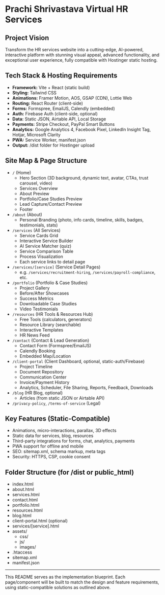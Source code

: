 # Prachi Shrivastava Virtual HR Services

## Project Vision
Transform the HR services website into a cutting-edge, AI-powered, interactive platform with stunning visual appeal, advanced functionality, and exceptional user experience, fully compatible with Hostinger static hosting.

## Tech Stack & Hosting Requirements
- **Framework:** Vite + React (static build)
- **Styling:** Tailwind CSS
- **Animations:** Framer Motion, AOS, GSAP (CDN), Lottie Web
- **Routing:** React Router (client-side)
- **Forms:** Formspree, EmailJS, Calendly (embedded)
- **Auth:** Firebase Auth (client-side, optional)
- **Data:** Static JSON, Airtable API, Local Storage
- **Payments:** Stripe Checkout, PayPal Smart Buttons
- **Analytics:** Google Analytics 4, Facebook Pixel, LinkedIn Insight Tag, Hotjar, Microsoft Clarity
- **PWA:** Service Worker, manifest.json
- **Output:** /dist folder for Hostinger upload

## Site Map & Page Structure

- `/` (Home)
  - Hero Section (3D background, dynamic text, avatar, CTAs, trust carousel, video)
  - Services Overview
  - About Preview
  - Portfolio/Case Studies Preview
  - Lead Capture/Contact Preview
  - Footer
- `/about` (About)
  - Personal Branding (photo, info cards, timeline, skills, badges, testimonials, stats)
- `/services` (All Services)
  - Service Cards Grid
  - Interactive Service Builder
  - AI Service Matcher (quiz)
  - Service Comparison Table
  - Process Visualization
  - Each service links to detail page
- `/services/[service]` (Service Detail Pages)
  - e.g. `/services/recruitment-hiring`, `/services/payroll-compliance`, etc.
- `/portfolio` (Portfolio & Case Studies)
  - Project Gallery
  - Before/After Showcases
  - Success Metrics
  - Downloadable Case Studies
  - Video Testimonials
- `/resources` (HR Tools & Resources Hub)
  - Free Tools (calculators, generators)
  - Resource Library (searchable)
  - Interactive Templates
  - HR News Feed
- `/contact` (Contact & Lead Generation)
  - Contact Form (Formspree/EmailJS)
  - Calendly Booking
  - Embedded Map/Location
- `/client-portal` (Client Dashboard, optional, static-auth/Firebase)
  - Project Timeline
  - Document Repository
  - Communication Center
  - Invoice/Payment History
  - Analytics, Scheduler, File Sharing, Reports, Feedback, Downloads
- `/blog` (HR Blog, optional)
  - Articles (from static JSON or Airtable API)
- `/privacy-policy`, `/terms-of-service` (Legal)

## Key Features (Static-Compatible)
- Animations, micro-interactions, parallax, 3D effects
- Static data for services, blog, resources
- Third-party integrations for forms, chat, analytics, payments
- PWA support for offline and mobile
- SEO: sitemap.xml, schema markup, meta tags
- Security: HTTPS, CSP, cookie consent

## Folder Structure (for /dist or public_html)
- index.html
- about.html
- services.html
- contact.html
- portfolio.html
- resources.html
- blog.html
- client-portal.html (optional)
- services/[service].html
- assets/
  - css/
  - js/
  - images/
- .htaccess
- sitemap.xml
- manifest.json

---

This README serves as the implementation blueprint. Each page/component will be built to match the design and feature requirements, using static-compatible solutions as outlined above. 